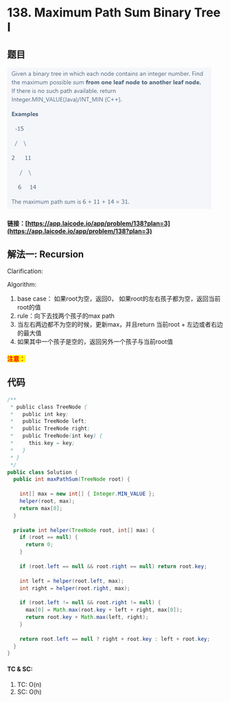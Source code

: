 # 138. Maximum Path Sum Binary Tree I

## 题目

![](<.gitbook/assets/image (55).png>)

#### 链接：[https://app.laicode.io/app/problem/138?plan=3](https://app.laicode.io/app/problem/138?plan=3)

## 解法一: Recursion

Clarification:&#x20;

Algorithm:&#x20;

1. base case： 如果root为空，返回0， 如果root的左右孩子都为空，返回当前root的值
2. rule：向下去找两个孩子的max path
3. 当左右两边都不为空的时候，更新max，并且return 当前root + 左边或者右边的最大值
4. 如果其中一个孩子是空的，返回另外一个孩子与当前root值

#### <mark style="color:red;">注意：</mark>

## 代码

```java
/**
 * public class TreeNode {
 *   public int key;
 *   public TreeNode left;
 *   public TreeNode right;
 *   public TreeNode(int key) {
 *     this.key = key;
 *   }
 * }
 */
public class Solution {
  public int maxPathSum(TreeNode root) {
    
    int[] max = new int[] { Integer.MIN_VALUE };
    helper(root, max);
    return max[0];
  }

  private int helper(TreeNode root, int[] max) {
    if (root == null) {
      return 0;
    }

    if (root.left == null && root.right == null) return root.key;

    int left = helper(root.left, max);
    int right = helper(root.right, max);

    if (root.left != null && root.right != null) {
      max[0] = Math.max(root.key + left + right, max[0]);
      return root.key + Math.max(left, right);
    }

    return root.left == null ? right + root.key : left + root.key;
  }
}

```

#### TC & SC:&#x20;

1. TC: O(n)
2. SC: O(h)
